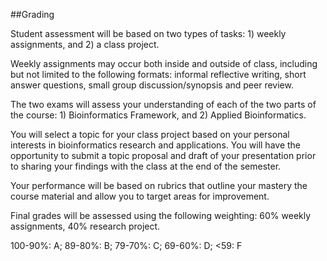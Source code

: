 ##Grading

Student assessment will be based on two types of tasks: 1) weekly assignments, and 2) a class project.

Weekly assignments may occur both inside and outside of class, including but not limited to the following formats: informal reflective writing, short answer questions, small group discussion/synopsis and peer review.

The two exams will assess your understanding of each of the two parts of the course: 1) Bioinformatics Framework, and 2) Applied Bioinformatics. 

You will select a topic for your class project based on your personal interests in bioinformatics research and applications. You will have the opportunity to submit a topic proposal and draft of your presentation prior to sharing your findings with the class at the end of the semester. 

Your performance will be based on rubrics that outline your mastery the course material and allow you to target areas for improvement. 

Final grades will be assessed using the following weighting:  60% weekly assignments, 40% research project. 

100-90%: A; 89-80%: B; 79-70%: C; 69-60%: D; <59: F
